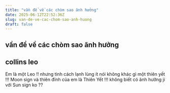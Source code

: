 ```yaml
---
title: "vần để về các chòm sao ãnh hưởng"
date: 2025-06-12T22:52:36Z
slug: van-de-ve-cac-chom-sao-anh-huong
draft: false
---
```


## vần để về các chòm sao ãnh hưởng

## collins leo

Em là một Leo !! nhưng tinh cách lạnh lùng ít nói không khác gì một thiên yết  !!! Moon sign và thiên đỉnh của em là Thiên Yết !!!  không biết có ãnh hưởng ji với Sun sign ko ??
